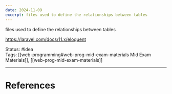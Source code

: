 ```yaml
---
date: 2024-11-09
excerpt: files used to define the relationships between tables
---
```

files used to define the relationships between tables

https://laravel.com/docs/11.x/eloquent

Status: #idea  
Tags: [[web-programming#web-prog-mid-exam-materials Mid Exam Materials]], [[web-prog-mid-exam-materials]]

---
# References